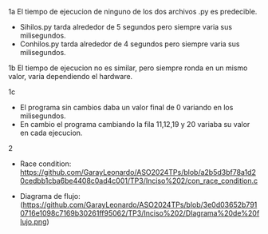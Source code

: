 1a El tiempo de ejecucion de ninguno de los dos archivos .py es predecible.
- Sihilos.py tarda alrededor de 5 segundos pero siempre varia sus milisegundos.
- Conhilos.py tarda alrededor de 4 segundos pero siempre varia sus milisegundos.

1b El tiempo de ejecucion no es similar, pero siempre ronda en un mismo valor, varia dependiendo el hardware.

1c 
- El programa sin cambios daba un valor final de 0 variando en los milisegundos.
- En cambio el programa cambiando la fila 11,12,19 y 20 variaba su valor en cada ejecucion.

2
- Race condition:
https://github.com/GarayLeonardo/ASO2024TPs/blob/a2b5d3bf78a1d20cedbb1cba6be4408c0ad4c001/TP3/Inciso%202/con_race_condition.c

- Diagrama de flujo:
(https://github.com/GarayLeonardo/ASO2024TPs/blob/3e0d03652b7910716e1098c7169b30261ff95062/TP3/Inciso%202/DIagrama%20de%20flujo.png)
